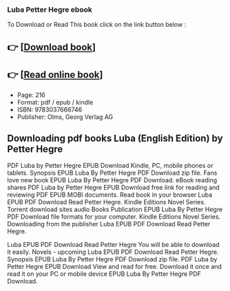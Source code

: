 ### Luba Petter Hegre ebook

To Download or Read This book click on the link button below :

## 👉  [**[Download book](http://filesbooks.info/download.php?group=book&from=github.com&id=586190&lnk=1079 "Download book")**]

## 👉  [**[Read online book](http://filesbooks.info/download.php?group=book&from=github.com&id=586190&lnk=1079 "Read online book")**]


* Page: 216
* Format: pdf / epub / kindle
* ISBN: 9783037666746
* Publisher: Olms, Georg Verlag AG



## Downloading pdf books Luba (English Edition) by Petter Hegre


PDF Luba by Petter Hegre EPUB Download Kindle, PC, mobile phones or tablets. Synopsis EPUB Luba By Petter Hegre PDF Download zip file. Fans love new book EPUB Luba By Petter Hegre PDF Download. eBook reading shares PDF Luba by Petter Hegre EPUB Download free link for reading and reviewing PDF EPUB MOBI documents. Read book in your browser Luba EPUB PDF Download Read Petter Hegre. Kindle Editions Novel Series. Torrent download sites audio Books Publication EPUB Luba By Petter Hegre PDF Download file formats for your computer. Kindle Editions Novel Series. Downloading from the publisher Luba EPUB PDF Download Read Petter Hegre.

Luba EPUB PDF Download Read Petter Hegre You will be able to download it easily. Novels - upcoming Luba EPUB PDF Download Read Petter Hegre. Synopsis EPUB Luba By Petter Hegre PDF Download zip file. PDF Luba by Petter Hegre EPUB Download View and read for free. Download it once and read it on your PC or mobile device EPUB Luba By Petter Hegre PDF Download.





